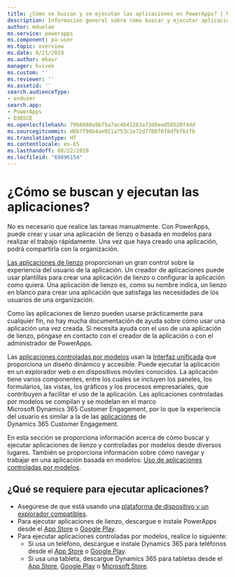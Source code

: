 ```yaml
---
title: ¿Cómo se buscan y se ejecutan las aplicaciones en PowerApps? | Microsoft Docs
description: Información general sobre cómo buscar y ejecutar aplicaciones de PowerApps.
author: mduelae
ms.service: powerapps
ms.component: pa-user
ms.topic: overview
ms.date: 8/21/2019
ms.author: mkaur
manager: kvivek
ms.custom: ''
ms.reviewer: ''
ms.assetid: ''
search.audienceType:
- enduser
search.app:
- PowerApps
- D365CE
ms.openlocfilehash: 79b6088a9b75a7ac4b41263a73d8ead58520f4dd
ms.sourcegitcommit: d6b7f98b4ae011a753c1e72d7708f0f8dfbfb1fb
ms.translationtype: HT
ms.contentlocale: es-ES
ms.lasthandoff: 08/22/2019
ms.locfileid: "69896154"
---
```

# <a name="how-do-i-find-and-run-apps"></a>¿Cómo se buscan y ejecutan las aplicaciones?

No es necesario que realice las tareas manualmente. Con PowerApps, puede crear y usar una aplicación de lienzo o basada en modelos para realizar el trabajo rápidamente. Una vez que haya creado una aplicación, podrá compartirla con la organización. 

[Las aplicaciones de lienzo](/powerapps/maker/canvas-apps/getting-started) proporcionan un gran control sobre la experiencia del usuario de la aplicación. Un creador de aplicaciones puede usar plantillas para crear una aplicación de lienzo o configurar la aplicación como quiera. Una aplicación de lienzo es, como su nombre indica, un lienzo en blanco para crear una aplicación que satisfaga las necesidades de los usuarios de una organización.

Como las aplicaciones de lienzo pueden usarse prácticamente para cualquier fin, no hay mucha documentación de ayuda sobre cómo usar una aplicación una vez creada. Si necesita ayuda con el uso de una aplicación de lienzo, póngase en contacto con el creador de la aplicación o con el administrador de PowerApps.

Las [aplicaciones controladas por modelos](/powerapps/maker/model-driven-apps/model-driven-app-overview) usan la [Interfaz unificada](unified-interface.md) que proporciona un diseño dinámico y accesible. Puede ejecutar la aplicación en un explorador web o en dispositivos móviles conocidos. La aplicación tiene varios componentes, entre los cuales se incluyen los paneles, los formularios, las vistas, los gráficos y los procesos empresariales, que contribuyen a facilitar el uso de la aplicación. Las aplicaciones controladas por modelos se compilan y se modelan en el marco Microsoft Dynamics 365 Customer Engagement, por lo que la experiencia del usuario es similar a la de las [aplicaciones](/dynamics365/customer-engagement/basics/business-apps-dynamics-365) de Dynamics 365 Customer Engagement.

En esta sección se proporciona información acerca de cómo buscar y ejecutar aplicaciones de lienzo y controladas por modelos desde diversos lugares. También se proporciona información sobre cómo navegar y trabajar en una aplicación basada en modelos: [Uso de aplicaciones controladas por modelos](use-model-driven-apps.md).


## <a name="whats-required-to-run-apps"></a>¿Qué se requiere para ejecutar aplicaciones?
- Asegúrese de que está usando una [plataforma de dispositivo y un explorador compatibles](../maker/canvas-apps/limits-and-config.md).
- Para ejecutar aplicaciones de lienzo, descargue e instale PowerApps desde el [App Store](https://itunes.apple.com/app/powerapps/id1047318566?mt=8) o [Google Play](https://play.google.com/store/apps/details?id=com.microsoft.msapps).
- Para ejecutar aplicaciones controladas por modelos, realice lo siguiente:
    - Si usa un teléfono, descargue e instale Dynamics 365 para teléfonos desde el [App Store](https://itunes.apple.com/app/dynamics-crm-for-phones/id1003997947?ls=1&mt=8) o [Google Play](https://play.google.com/store/apps/details?id=com.microsoft.crm.crmphone). 
    - Si usa una tableta, descargue Dynamics 365 para tabletas desde el [App Store](https://itunes.apple.com/app/microsoft-dynamics-crm/id678800460?mt=8), [Google Play](https://play.google.com/store/apps/details?id=com.microsoft.crm.crmtablet) o [Microsoft Store](https://www.microsoft.com/store/p/microsoft-dynamics-365/9nblggh4rfqp).
